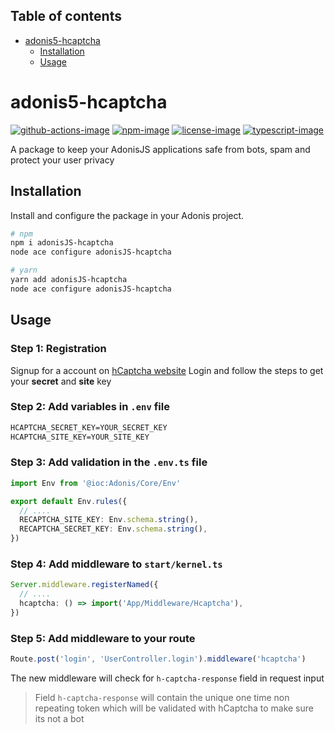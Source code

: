<!-- START doctoc generated TOC please keep comment here to allow auto update -->
<!-- DON'T EDIT THIS SECTION, INSTEAD RE-RUN doctoc TO UPDATE -->
## Table of contents

- [adonis5-hcaptcha](#adonis5-hcaptcha)
  - [Installation](#installation)
  - [Usage](#usage)

<!-- END doctoc generated TOC please keep comment here to allow auto update -->

# adonis5-hcaptcha
[![github-actions-image]][github-actions-url] [![npm-image]][npm-url] [![license-image]][license-url] [![typescript-image]][typescript-url]

A package to keep your AdonisJS applications safe from bots, spam and protect your user privacy

## Installation
Install and configure the package in your Adonis project.

```bash
# npm
npm i adonisJS-hcaptcha
node ace configure adonisJS-hcaptcha

# yarn
yarn add adonisJS-hcaptcha
node ace configure adonisJS-hcaptcha
```


## Usage

### Step 1: Registration

Signup for a account on [hCaptcha website](https://www.hcaptcha.com/signup-interstitial) 
Login and follow the steps to get your <b>secret</b> and <b>site</b> key

### Step 2: Add variables in `.env` file 

```txt
HCAPTCHA_SECRET_KEY=YOUR_SECRET_KEY 
HCAPTCHA_SITE_KEY=YOUR_SITE_KEY
```

### Step 3: Add validation in the `.env.ts` file

```ts
import Env from '@ioc:Adonis/Core/Env'

export default Env.rules({
  // ....
  RECAPTCHA_SITE_KEY: Env.schema.string(),
  RECAPTCHA_SECRET_KEY: Env.schema.string(),
})
```

### Step 4: Add middleware to `start/kernel.ts`

```ts
Server.middleware.registerNamed({
  // ....
  hcaptcha: () => import('App/Middleware/Hcaptcha'),
})
```

### Step 5: Add middleware to your route

```ts
Route.post('login', 'UserController.login').middleware('hcaptcha')
```

The new middleware will check for `h-captcha-response` field in request input

> Field `h-captcha-response` will contain the unique one time non repeating token which will be validated with hCaptcha to make sure its not a bot



[github-actions-image]: https://img.shields.io/github/workflow/status/NerdyLuffy/adonisJS-hcaptcha/test?style=for-the-badge
[github-actions-url]: https://github.com/NerdyLuffy/adonisJS-hcaptcha/actions/workflows/test.yml "github-actions"

[npm-image]: https://img.shields.io/npm/v/adonis5-hcaptcha.svg?style=for-the-badge&logo=npm
[npm-url]: https://npmjs.org/package/adonis5-hcaptcha "npm"

[license-image]: https://img.shields.io/npm/l/adonis5-hcaptcha?color=blueviolet&style=for-the-badge
[license-url]: LICENSE.md "license"

[typescript-image]: https://img.shields.io/badge/Typescript-294E80.svg?style=for-the-badge&logo=typescript
[typescript-url]:  "typescript"
